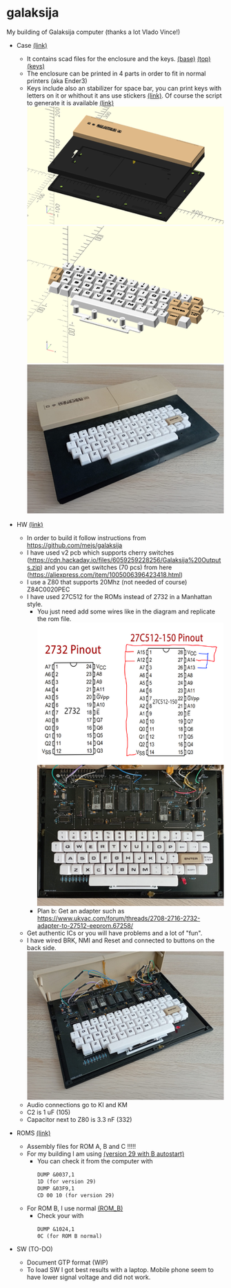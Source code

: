 # galaksija
My building of Galaksija computer (thanks a lot Vlado Vince!)

- Case [(link)](https://github.com/issalig/galaksija/tree/main/case)
  - It contains scad files for the enclosure and the keys. [(base)](https://github.com/issalig/galaksija/blob/main/case/galaksija_case_base.stl) [(top)](https://github.com/issalig/galaksija/blob/main/case/galaksija_case_top.stl) [(keys)](https://github.com/issalig/galaksija/blob/main/case/galaksija_keys.stl)
  - The enclosure can be printed in 4 parts in order to fit in normal printers (aka Ender3)
  - Keys include also an stabilizer for space bar, you can print keys with letters on it or whithout it ans use stickers [(link)](https://github.com/issalig/galaksija/blob/main/case/galaksija_letters.pdf). Of course the script to generate it is available [(link)](https://github.com/issalig/galaksija/blob/main/case/galaksija_letters.py)
  ![galaksija case](case/galaksija_case.png)
  ![galaksija keys](case/galaksija_keys.png)
  ![galaksija front](case/photos/galaksija_front.jpg)
  
- HW  [(link)](https://github.com/issalig/galaksija/tree/main/hw)
  - In order to build it follow instructions from https://github.com/mejs/galaksija
  - I have used v2 pcb which supports cherry switches (https://cdn.hackaday.io/files/6059259228256/Galaksija%20Outputs.zip) and you can get switches (70 pcs) from here (https://aliexpress.com/item/1005006396423418.html)
  - I use a Z80 that supports 20Mhz (not needed of course) Z84C0020PEC
  - I have used 27C512 for the ROMs instead of 2732 in a Manhattan style.
    - You just need add some wires like in the diagram and replicate the rom file.
    ![adapter](hw/2732_to_27c512.png)
    ![pcb](case/photos/galaksija_pcb.jpg)
    - Plan b: Get an adapter such as https://www.ukvac.com/forum/threads/2708-2716-2732-adapter-to-27512-eeprom.67258/
  - Get authentic ICs or you will have problems and a lot of "fun".
  - I have wired BRK, NMI and Reset and connected to buttons on the back side.
    ![pcb2](case/photos/galaksija_pcb2.jpg)
  - Audio connections go to KI and KM
  - C2 is 1 uF (105)
  - Capacitor next to Z80 is 3.3 nF (332)

- ROMS [(link)](https://github.com/issalig/galaksija/tree/main/roms)
  - Assembly files for ROM A, B and C !!!!!
  - For my building I am using [(version 29 with B autostart)](roms/original/ROM_A_with_ROM_B_init_ver_29.bin)
    - You can check it from the computer with
      ```basic
      DUMP &0037,1
      1D (for version 29)
      DUMP &03F9,1
      CD 00 10 (for version 29)
      ```
  - For ROM B, I use normal [(ROM_B)](roms/original/ROM_B.bin)
    - Check your with
      ```basic
      DUMP &1024,1
      0C (for ROM B normal)
      ```
    
          
  
- SW (TO-DO)
  - Document GTP format (WIP)
  - To load SW I got best results with a laptop. Mobile phone seem to have lower signal voltage and did not work.
